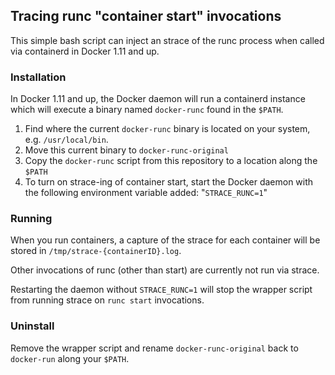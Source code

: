 ## Tracing runc "container start" invocations

This simple bash script can inject an strace of the
runc process when called via containerd in Docker 1.11 and up.

### Installation

In Docker 1.11 and up, the Docker daemon will run a containerd
instance which will execute a binary named `docker-runc` found
in the `$PATH`.

 1. Find where the current `docker-runc` binary is located on your
system, e.g. `/usr/local/bin`.
 2. Move this current binary to `docker-runc-original`
 3. Copy the `docker-runc` script from this repository to a location
 along the `$PATH`
 4. To turn on strace-ing of container start, start the Docker
 daemon with the following environment variable added: "`STRACE_RUNC=1`"
 
### Running

When you run containers, a capture of the strace for each container
will be stored in `/tmp/strace-{containerID}.log`.

Other invocations of runc (other than start) are currently not run
via strace.

Restarting the daemon without `STRACE_RUNC=1` will stop the wrapper
script from running strace on `runc start` invocations.

### Uninstall

Remove the wrapper script and rename `docker-runc-original` back to
`docker-run` along your `$PATH`.